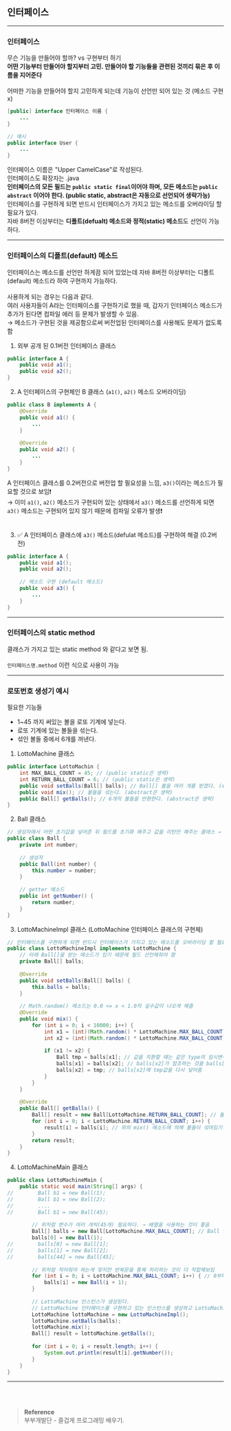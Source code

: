 ## 인터페이스

---
### 인터페이스
무슨 기능을 만들어야 할까? vs 구현부터 하기 </br>
**어떤 기능부터 만들어야 할지부터 고민. 만들어야 할 기능들을 관련된 것끼리 묶은 후 이름을 지어준다**<br/><br/>
어떠한 기능을 만들어야 할지 고민하게 되는데 기능이 선언만 되어 있는 것 (메소드 구현 x)
```java
[public] interface 인터페이스 이름 {
    ...
}

// 예시
public interface User {
    ...
}
```
인터페이스 이름은 "Upper CamelCase"로 작성된다.</br>
인터페이스도 확장자는 .java</br>
**인터페이스의 모든 필드는 `public static final`이어야 하며, 모든 메소드는 `public abstract` 이어야 한다. (public static, abstract은 자동으로 선언되어 생략가능)<br>**
인터페이스를 구현하게 되면 반드시 인터페이스가 가지고 있는 메소드를 오버라이딩 할 필요가 있다.</br>
자바 8버전 이상부터는 **디폴트(defualt) 메소드와 정적(static) 메소드**도 선언이 가능하다.

---

### 인터페이스의 디폴트(default) 메소드

인터페이스는 메소드를 선언만 하게끔 되어 있었는데 자바 8버전 이상부터는 디폴트(default) 메소드라 하여 구현까지 가능하다.</br></br>
사용하게 되는 경우는 다음과 같다.</br>
여러 사용자들이 A라는 인터페이스를 구현하기로 했을 때, 갑자기 인터페이스 메소드가 추가가 된다면 컴파일 에러 등 문제가 발생할 수 있음.</br>
→ 메소드가 구현된 것을 제공함으로써 버전업된 인터페이스를 사용해도 문제가 없도록 함
1.  외부 공개 된 0.1버전 인터페이스 클래스
```java
public interface A {
    public void a1();
    public void a2();
}
```
2. A 인터페이스의 구현체인 B 클래스 (`a1()`, `a2()` 메소드 오버라이딩)
```java
public class B implements A {
    @Override
    public void a1() {
        ...
    }
    
    @Override
    public void a2() {
        ...
    }
}
```
A 인터페이스 클래스를 0.2버전으로 버전업 할 필요성을 느낌, `a3()`이라는 메소드가 필요할 것으로 보임❗️</br>
→ 이미 `a1()`, `a2()` 메소드가 구현되어 있는 상태에서 `a3()` 메소드를 선언하게 되면 `a3()` 메소드는 구현되어 있지 않기 때문에 컴파일 오류가 발생❗️</br></br>

3. ✅ A 인터페이스 클래스에 `a3()` 메소드(defulat 메소드)를 구현하여 해결 (0.2버전)
```java
public interface A {
    public void a1();
    public void a2();
    
    // 메소드 구현 (default 메소드)
    public void a3() {
        ...
    }
}
```

---

### 인터페이스의 static method

클래스가 가지고 있는 static method 와 같다고 보면 됨.</br></br>
`인터페이스명.method` 이런 식으로 사용이 가능

---

### 로또번호 생성기 예시
필요한 기능들</br>
- 1~45 까지 써있는 볼을 로또 기계에 넣는다.<br>
- 로또 기계에 있는 볼들을 섞는다.<br>
- 섞인 볼들 중에서 6개를 꺼낸다.
1. LottoMachine 클래스
```java
public interface LottoMachin {
    int MAX_BALL_COUNT = 45; // (public static은 생략)
    int RETURN_BALL_COUNT = 6; // (public static은 생략)
    public void setBalls(Ball[] balls); // Ball[] 볼을 여러 개를 받겠다. (45개) (abstract은 생략)
    public void mix(); // 볼들을 섞는다. (abstract은 생략)
    public Ball[] getBalls(); // 6개의 볼들을 반환한다. (abstract은 생략)
}
```
2. Ball 클래스
```java
// 생성자에서 어떤 초기값을 넣어준 뒤 필드를 초기화 해주고 값을 리턴만 해주는 클래스 → 불변캑체
public class Ball {
    private int number;
    
    // 생성자
    public Ball(int number) {
        this.number = number;
    }
    
    // getter 메소드
    public int getNumber() {
        return number;
    }
}
```
3. LottoMachineImpl 클래스 (LottoMachine 인터페이스 클래스의 구현체)
```java
// 인터페이스를 구현하게 되면 반드시 인터페이스가 가지고 있는 메소드를 오버라이딩 할 필요가 있다.
public class LottoMachineImpl implements LottoMachine {
    // 아래 Ball[]을 받는 메소드가 있기 때문에 필드 선언해줘야 함
    private Ball[] balls;
    
    @Override
    public void setBalls(Ball[] balls) {
        this.balls = balls;
    }
    
    // Math.random() 메소드는 0.0 <= x < 1.0의 실수값이 나오게 해줌
    @Override
    public void mix() {
        for (int i = 0; i < 10000; i++) {
            int x1 = (int)(Math.random() * LottoMachine.MAX_BALL_COUNT); // 45를 곱해준 뒤 int로 변환
            int x2 = (int)(Math.random() * LottoMachine.MAX_BALL_COUNT);
            
            if (x1 != x2) {
                Ball tmp = balls[x1]; // 값을 치환할 때는 같은 type의 임시변수가 필요
                balls[x1] = balls[x2]; // balls[x2]가 참조하는 것을 balls[x1] 참조하도록
                balls[x2] = tmp; // balls[x2]에 tmp값을 다시 넣어줌
            }
        }
    }
    
    @Override
    public Ball[] getBalls() {
        Ball[] result = new Ball[LottoMachine.RETURN_BALL_COUNT]; // 볼 6개를 참조할 수 있는 배열
        for (int i = 0; i < LottoMachine.RETURN_BALL_COUNT; i++) {
            result[i] = balls[i]; // 위의 mix() 메소드에 의해 볼들이 섞여있기 때문에 i번째까지 볼들 result에 담음
        }
        return result;
    }
}
```
4. LottoMachineMain 클래스
```java
public class LottoMachineMain {
    public static void main(String[] args) {
//        Ball b1 = new Ball(1);
//        Ball b1 = new Ball(2);
//        ....
//        Ball b1 = new Ball(45);
        
        // 위처럼 변수가 여러 개씩(45개) 필요하다. → 배열을 사용하는 것이 좋음
        Ball[] balls = new Ball[LottoMachine.MAX_BALL_COUNT]; // Ball 인스턴스를 45개 참조할 수 있는 배열
        balls[0] = new Ball(1);
//        balls[0] = new Ball[1];
//        balls[1] = new Ball[2];
//        balls[44] = new Ball[45];
        
        // 위처럼 적어줘야 하는게 맞지만 반복문을 통해 처리하는 것이 더 적합해보임
        for (int i = 0; i < LottoMachine.MAX_BALL_COUNT; i++) { // 0부터 44까지 반복
            balls[i] = new Ball(i + 1);
        }
        
        // LottoMachine 인스턴스가 생성된다.
        // LottoMachine 인터페이스를 구현하고 있는 인스턴스를 생성하고 LottoMachine을 참조
        LottoMachine lottoMachine = new LottoMachineImpl();
        lottoMachine.setBalls(balls);
        lottoMachine.mix();
        Ball[] result = lottoMachine.getBalls();
        
        for (int i = 0; i < result.length; i++) {
            System.out.println(result[i].getNumber());
        }
    }
}
```
---


<br/><br/>

>**Reference**
><br/>부부개발단 - 즐겁게 프로그래밍 배우기.